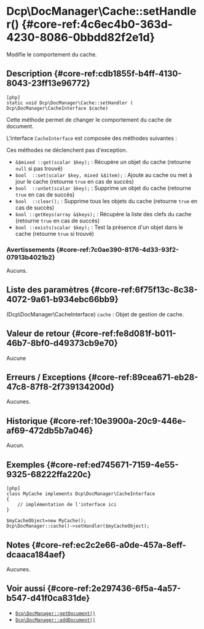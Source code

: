 # Dcp\DocManager\Cache::setHandler()   {#core-ref:4c6ec4b0-363d-4230-8086-0bbdd82f2e1d}

<div class="short-description">
Modifie le comportement du cache.
</div>


## Description   {#core-ref:cdb1855f-b4ff-4130-8043-23ff13e96772}

    [php]
    static void Dcp\DocManager\Cache::setHandler ( Dcp\DocManager\CacheInterface $cache)

Cette méthode permet de changer le comportement du cache de document.

L'interface `CacheInterface` est composée des méthodes suivantes :

Ces méthodes ne déclenchent pas d'exception.

*   `&$mixed ::get(scalar $key);`
:    Récupère un objet du cache (retourne `null` si pas trouvé)
*   `bool  ::set(scalar $key, mixed &$item);`
:    Ajoute au cache ou met à jour le cache (retourne `true` en cas de succès)
*   `bool  ::unSet(scalar $key);`
:    Supprime un objet du cache (retourne `true` en cas de succès)
*   `bool  ::clear();`
:    Supprime tous les objets du cache (retourne `true` en cas de succès)
*   `bool ::getKeys(array &$keys);`
:    Récupère la liste des clefs du cache (retourne `true` en cas de succès)
*   `bool ::exists(scalar $key);`
:    Test la présence d'un objet dans le cache (retourne `true` si trouvé)


### Avertissements   {#core-ref:7c0ae390-8176-4d33-93f2-07913b4021b2}

Aucuns.

## Liste des paramètres   {#core-ref:6f75f13c-8c38-4072-9a61-b934ebc66bb9}
 
(Dcp\DocManager\CacheInterface) `cache`
:   Objet de gestion de cache.


## Valeur de retour  {#core-ref:fe8d081f-b011-46b7-8bf0-d49373cb9e70}

Aucune

## Erreurs / Exceptions   {#core-ref:89cea671-eb28-47c8-87f8-2f739134200d}

Aucunes.



## Historique  {#core-ref:10e3900a-20c9-446e-af69-472db5b7a046}

Aucun.

## Exemples   {#core-ref:ed745671-7159-4e55-9325-68222ffa220c}

    [php]
    class MyCache implements Dcp\DocManager\CacheInterface
    {
        // implémentation de l'interface ici
    }
    
    $myCacheObject=new MyCache();
    Dcp\DocManager::cache()->setHandler($myCacheObject);

## Notes   {#core-ref:ec2c2e66-a0de-457a-8eff-dcaaca184aef}

Aucunes.

## Voir aussi   {#core-ref:2e297436-6f5a-4a57-b547-d41f0ca831de}


*   [`Dcp\DocManager::getDocument()`][getdocument]
*   [`Dcp\DocManager::addDocument()`][addincache]

<!-- links -->
[getdocument]:      #core-ref:dfa0762f-6ff3-4349-bd21-6442740d9dcc
[addincache]:       #core-ref:15d6a036-3b6e-4dbd-a0fe-361b925e6186
